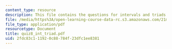 ```yaml
---
content_type: resource
description: This file contains the questions for intervals and triads.
file: /media/https%3A/open-learning-course-data-rc.s3.amazonaws.com/21m-301-harmony-and-counterpoint-i-spring-2005/2fdc83c111920c88784f23dfc1ee8381_quiz8_int_triad.pdf
file_type: application/pdf
resourcetype: Document
title: quiz8_int_triad.pdf
uid: 2fdc83c1-1192-0c88-784f-23dfc1ee8381
---
```

